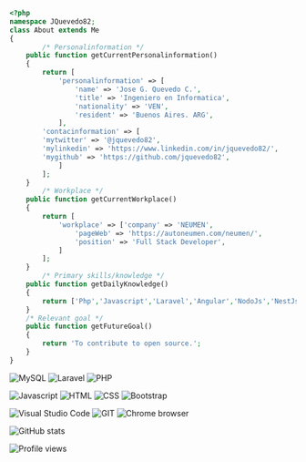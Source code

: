 ```php
<?php
namespace JQuevedo82;
class About extends Me
{
    	/* Personalinformation */ 
    public function getCurrentPersonalinformation()
    {
        return [
            'personalinformation' => [
                'name' => 'Jose G. Quevedo C.',
                'title' => 'Ingeniero en Informatica',
                'nationality' => 'VEN',
                'resident' => 'Buenos Aires. ARG',
            ],
	    'contacinformation' => [
		'mytwitter' => '@jquevedo82',
		'mylinkedin' => 'https://www.linkedin.com/in/jquevedo82/',
		'mygithub' => 'https://github.com/jquevedo82',		
            ]
        ];
    }
    	/* Workplace */ 
    public function getCurrentWorkplace()
    {
        return [
            'workplace' => ['company' => 'NEUMEN',
                'pageWeb' => 'https://autoneumen.com/neumen/',
                'position' => 'Full Stack Developer',    
            ]
        ];
    }
    	/* Primary skills/knowledge */
    public function getDailyKnowledge()
    {
        return ['Php','Javascript','Laravel','Angular','NodoJs','NestJs','Mysql'];
    }
	/* Relevant goal */
    public function getFutureGoal()
    {
        return 'To contribute to open source.';
    }
}
```
<p>
  <img alt="MySQL" src="https://img.shields.io/badge/-MySQL-00758f?style=flat-square&logo=mysql&logoColor=white" />
  <img alt="Laravel" src="https://img.shields.io/badge/-Laravel-F52C21?style=flat-square&logo=laravel&logoColor=white" />
  <img alt="PHP" src="https://img.shields.io/badge/-PHP-4f5b93?style=flat-square&logo=php&logoColor=white" />
</p>
<p>
  <img alt="Javascript" src="https://img.shields.io/badge/-Javascript-f7df1e?style=flat-square&logo=javascript&logoColor=black" />
  <img alt="HTML" src="https://img.shields.io/badge/-HTML5-e34f26?style=flat-square&logo=html5&logoColor=white" />
  <img alt="CSS" src="https://img.shields.io/badge/-CSS3-002561?style=flat-square&logo=css3&logoColor=white" />
  <img alt="Bootstrap" src="https://img.shields.io/badge/-Bootstrap-7952B3?style=flat-square&logo=bootstrap&logoColor=white" />
</p>
<p>
  <img alt="Visual Studio Code" src="https://img.shields.io/badge/-VS_Code-1F7ACC?style=flat-square&logo=visual-studio-code&logoColor=white" />
  <img alt="GIT" src="https://img.shields.io/badge/-Git-F05032?style=flat-square&logo=git&logoColor=white" />
  <img alt="Chrome browser" src="https://img.shields.io/badge/-Chrome_Browser-4285f4?style=flat-square&logo=google-chrome&logoColor=white" />
</p>

![GitHub stats](https://github-readme-stats.vercel.app/api?username=jquevedo82&show_icons=true&count_private=true)  

![Profile views](https://gpvc.arturio.dev/jquevedo82)  
